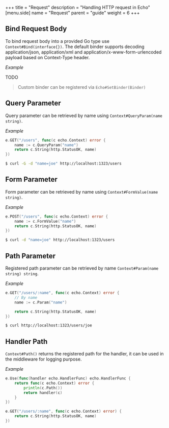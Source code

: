 +++
title = "Request"
description = "Handling HTTP request in Echo"
[menu.side]
  name = "Request"
  parent = "guide"
  weight = 6
+++

## Bind Request Body

To bind request body into a provided Go type use `Context#Bind(interface{})`.
The default binder supports decoding application/json, application/xml and
application/x-www-form-urlencoded payload based on Context-Type header.

*Example*

TODO

> Custom binder can be registered via `Echo#SetBinder(Binder)`

## Query Parameter

Query parameter can be retrieved by name using `Context#QueryParam(name string)`.

*Example*

```go
e.GET("/users", func(c echo.Context) error {
	name := c.QueryParam("name")
	return c.String(http.StatusOK, name)
})
```

```sh
$ curl -G -d "name=joe" http://localhost:1323/users
```

## Form Parameter

Form parameter can be retrieved by name using `Context#FormValue(name string)`.

*Example*

```go
e.POST("/users", func(c echo.Context) error {
	name := c.FormValue("name")
	return c.String(http.StatusOK, name)
})
```

```sh
$ curl -d "name=joe" http://localhost:1323/users
```

## Path Parameter

Registered path parameter can be retrieved by name `Context#Param(name string) string`.

*Example*

```go
e.GET("/users/:name", func(c echo.Context) error {
	// By name
	name := c.Param("name")

	return c.String(http.StatusOK, name)
})
```

```sh
$ curl http://localhost:1323/users/joe
```


## Handler Path

`Context#Path()` returns the registered path for the handler, it can be used in the
middleware for logging purpose.

*Example*

```go
e.Use(func(handler echo.HandlerFunc) echo.HandlerFunc {
	return func(c echo.Context) error {
		println(c.Path())
		return handler(c)
	}
})

e.GET("/users/:name", func(c echo.Context) error) {
    return c.String(http.StatusOK, name)
})
```
